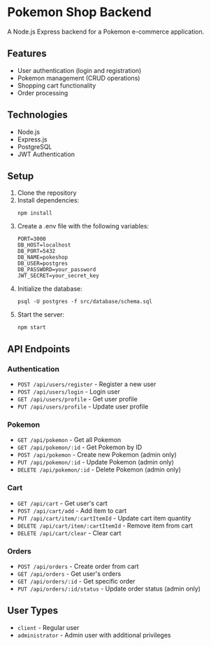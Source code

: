 # Pokemon Shop Backend

A Node.js Express backend for a Pokemon e-commerce application.

## Features

- User authentication (login and registration)
- Pokemon management (CRUD operations)
- Shopping cart functionality
- Order processing

## Technologies

- Node.js
- Express.js
- PostgreSQL
- JWT Authentication

## Setup

1. Clone the repository
2. Install dependencies:
   ```
   npm install
   ```
3. Create a .env file with the following variables:
   ```
   PORT=3000
   DB_HOST=localhost
   DB_PORT=5432
   DB_NAME=pokeshop
   DB_USER=postgres
   DB_PASSWORD=your_password
   JWT_SECRET=your_secret_key
   ```
4. Initialize the database:
   ```
   psql -U postgres -f src/database/schema.sql
   ```
5. Start the server:
   ```
   npm start
   ```

## API Endpoints

### Authentication

- `POST /api/users/register` - Register a new user
- `POST /api/users/login` - Login user
- `GET /api/users/profile` - Get user profile
- `PUT /api/users/profile` - Update user profile

### Pokemon

- `GET /api/pokemon` - Get all Pokemon
- `GET /api/pokemon/:id` - Get Pokemon by ID
- `POST /api/pokemon` - Create new Pokemon (admin only)
- `PUT /api/pokemon/:id` - Update Pokemon (admin only)
- `DELETE /api/pokemon/:id` - Delete Pokemon (admin only)

### Cart

- `GET /api/cart` - Get user's cart
- `POST /api/cart/add` - Add item to cart
- `PUT /api/cart/item/:cartItemId` - Update cart item quantity
- `DELETE /api/cart/item/:cartItemId` - Remove item from cart
- `DELETE /api/cart/clear` - Clear cart

### Orders

- `POST /api/orders` - Create order from cart
- `GET /api/orders` - Get user's orders
- `GET /api/orders/:id` - Get specific order
- `PUT /api/orders/:id/status` - Update order status (admin only)

## User Types

- `client` - Regular user
- `administrator` - Admin user with additional privileges